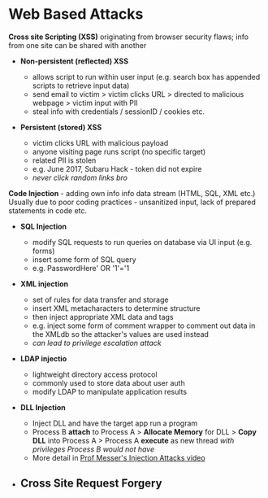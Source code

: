 # Web Based Attacks

**Cross site Scripting (XSS)** originating from browser security flaws; info from one site can be shared with another

- **Non-persistent (reflected) XSS**
    - allows script to run within user input (e.g. search box has appended scripts to retrieve input data)
    - send email to victim > victim clicks URL > directed to malicious webpage > victim input with PII
    - steal info with credentials / sessionID / cookies etc. 

- **Persistent (stored) XSS**
    - victim clicks URL with malicious payload
    - anyone visiting page runs script (no specific target)
    - related PII is stolen
    - e.g. June 2017, Subaru Hack - token did not expire
    - *never click random links bro*

**Code Injection** - adding own info info data stream (HTML, SQL, XML etc.)\
Usually due to poor coding practices - unsanitized input, lack of prepared statements in code etc.

- **SQL Injection**
    - modify SQL requests to run queries on database via UI input (e.g. forms)
    - insert some form of SQL query
    - e.g. PasswordHere' OR '1'='1 

- **XML injection**
    - set of rules for data transfer and storage
    - insert XML metacharacters to determine structure
    - then inject appropriate XML data and tags
    - e.g. inject some form of comment wrapper to comment out data in the XMLdb so the attacker's values are used instead 
    - *can lead to privilege escalation attack*

- **LDAP injectio**
    - lightweight directory access protocol
    - commonly used to store data about user auth
    - modify LDAP to manipulate application results

- **DLL Injection**
    - Inject DLL and have the target app run a program
    - Process B **attach** to Process A > **Allocate Memory** for DLL > **Copy DLL** into Process A > Process A **execute** as new thread *with privileges Process B would not have* 
    - More detail in [Prof Messer's Injection Attacks video](https://youtu.be/e4KUdwh8rGo?si=2A_5WPMJpQn7FT7L&t=223)

- **Cross Site Request Forgery**
    - 